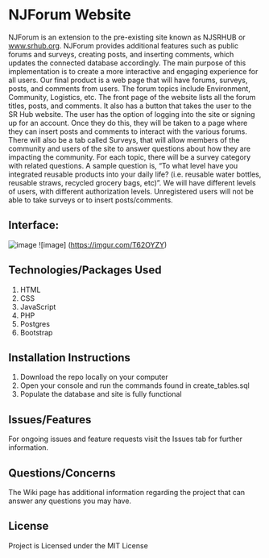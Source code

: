 # NJForum Website 

NJForum is an extension to the pre-existing site known as NJSRHUB or www.srhub.org. NJForum provides additional features such as public forums and surveys, creating posts, and inserting comments, which updates the connected database accordingly. The main purpose of this implementation is to create a more interactive and engaging experience for all users. Our final product is a web page that will have forums, surveys, posts, and comments from users. The forum topics include Environment, Community, Logistics, etc. The front page of the website lists all the forum titles, posts, and comments. It also has a button that takes the user to the SR Hub website. The user has the option of logging into the site or signing up for an account. Once they do this, they will be taken to a page where they can insert posts and comments to interact with the various forums. There will also be a tab called Surveys, that will allow members of the community and users of the site to answer questions about how they are impacting the community. For each topic, there will be a survey category with related questions. A sample question is, “To what level have you integrated reusable products into your daily life? (i.e. reusable water bottles,  reusable straws, recycled grocery bags, etc)”. We will have different levels of users, with different authorization levels. Unregistered users will not be able to take surveys or to insert posts/comments.

## Interface: 

![image](https://i.imgur.com/lhz1j4A.png)
![image] (https://imgur.com/T62OYZY)

## Technologies/Packages Used
1) HTML
2) CSS
3) JavaScript
4) PHP
5) Postgres
6) Bootstrap

## Installation Instructions
1) Download the repo locally on your computer
2) Open your console and run the commands found in create_tables.sql
3) Populate the database and site is fully functional

## Issues/Features
For ongoing issues and feature requests visit the Issues tab for further information.

## Questions/Concerns
The Wiki page has additional information regarding the project that can answer any questions you may have.

## License
Project is Licensed under the MIT License
